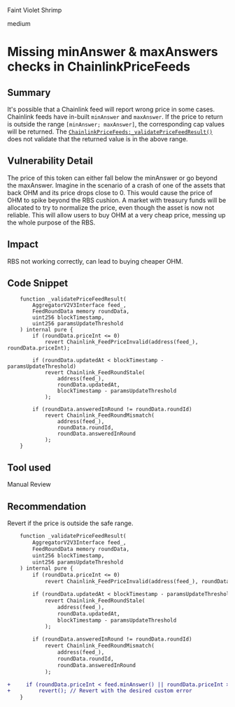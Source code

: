 Faint Violet Shrimp

medium

# Missing minAnswer & maxAnswers checks in ChainlinkPriceFeeds

## Summary
It's possible that a Chainlink feed will report wrong price in some cases. Chainlink feeds have in-built `minAnswer` and `maxAnswer`. If the price to return is outside the range `[minAnswer; maxAnswer]`, the corresponding cap values will be returned. The [`ChainlinkPriceFeeds:_validatePriceFeedResult()`](https://github.com/sherlock-audit/2023-11-olympus/blob/9c8df76dc9820b4c6605d2e1e6d87dcfa9e50070/bophades/src/modules/PRICE/submodules/feeds/ChainlinkPriceFeeds.sol#L142-L164) does not validate that the returned value is in the above range. 

## Vulnerability Detail
The price of this token can either fall below the minAnswer or go beyond the maxAnswer. Imagine in the scenario of a crash of one of the assets that back OHM and its price drops close to 0. This would cause the price of OHM to spike beyond the RBS cushion. A market with treasury funds will be allocated to try to normalize the price, even though the asset is now not reliable. This will allow users to buy OHM at a very cheap price, messing up the whole purpose of the RBS.

 
## Impact
RBS not working correctly, can lead to buying cheaper OHM.

## Code Snippet
```solidity
    function _validatePriceFeedResult(
        AggregatorV2V3Interface feed_,
        FeedRoundData memory roundData,
        uint256 blockTimestamp,
        uint256 paramsUpdateThreshold
    ) internal pure {
        if (roundData.priceInt <= 0)
            revert Chainlink_FeedPriceInvalid(address(feed_), roundData.priceInt);

        if (roundData.updatedAt < blockTimestamp - paramsUpdateThreshold)
            revert Chainlink_FeedRoundStale(
                address(feed_),
                roundData.updatedAt,
                blockTimestamp - paramsUpdateThreshold
            );

        if (roundData.answeredInRound != roundData.roundId)
            revert Chainlink_FeedRoundMismatch(
                address(feed_),
                roundData.roundId,
                roundData.answeredInRound
            );
    }
```

## Tool used

Manual Review

## Recommendation
Revert if the price is outside the safe range.
```diff
    function _validatePriceFeedResult(
        AggregatorV2V3Interface feed_,
        FeedRoundData memory roundData,
        uint256 blockTimestamp,
        uint256 paramsUpdateThreshold
    ) internal pure {
        if (roundData.priceInt <= 0)
            revert Chainlink_FeedPriceInvalid(address(feed_), roundData.priceInt);

        if (roundData.updatedAt < blockTimestamp - paramsUpdateThreshold)
            revert Chainlink_FeedRoundStale(
                address(feed_),
                roundData.updatedAt,
                blockTimestamp - paramsUpdateThreshold
            );

        if (roundData.answeredInRound != roundData.roundId)
            revert Chainlink_FeedRoundMismatch(
                address(feed_),
                roundData.roundId,
                roundData.answeredInRound
            );

+     if (roundData.priceInt < feed.minAnswer() || roundData.priceInt > feed.maxAnswer()) 
+         revert(); // Revert with the desired custom error
    }
```
